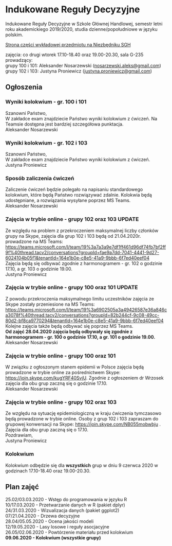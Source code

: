 # Indukowane Reguły Decyzyjne
Indukowane Reguły Decyzyjne w Szkole Głównej Handlowej, semestr letni roku akademickiego 2019/2020, studia dzienne/popołudniowe w języku polskim.

[Strona części wykładowej przedmiotu na Niezbędniku SGH](https://www.e-sgh.pl/mwrzosek/ird/)

zajęcia: co drugi wtorek 17.10-18.40 oraz 19.00-20.30, sala G-235  
prowadzący:  
  grupy 100 i 101: Aleksander Nosarzewski (nosarzewski.aleks@gmail.com)  
  grupy 102 i 103: Justyna Proniewicz  (justyna.proniewicz@gmail.com)

## Ogłoszenia
### Wyniki kolokwium - gr. 100 i 101
Szanowni Państwo,  
W zakładce exam znajdziecie Państwo wyniki kolokwium z ćwiczeń. Na Teamsie dostępna jest bardziej szczegółowa punktacja.  
Aleksander Nosarzewski

### Wyniki kolokwium - gr. 102 i 103
Szanowni Państwo,  
W zakładce exam znajdziecie Państwo wyniki kolokwium z ćwiczeń.   
Justyna Proniewicz

### Sposób zaliczenia ćwiczeń
Zaliczenie ćwiczeń będzie polegało na napisaniu standardowego kolokwium, które będą Państwo rozwiązywać zdalnie. Kolokwia będą udostępniane, a rozwiązania wysyłane poprzez MS Teams.  
Aleksander Nosarzewski

### Zajęcia w trybie online - grupy 102 oraz 103 UPDATE
Ze względu na problem z przekroczeniem maksymalnej liczby członków grupy na Skype, zajęcia dla grup 102 i 103 będą od 21.04.2020r. prowadzone na MS Teams: https://teams.microsoft.com/l/team/19%3a7a3a9e7df1ff461d96df74fb7bf2ff9f%40thread.tacv2/conversations?groupId=fae9a7dd-7041-4441-9d27-6024104b05f1&tenantId=164e1b0e-c8e5-41a9-9bbb-6f7ed40eef04  
Zajęcia będą się odbywać zgodnie z harmonogramem - gr. 102 o godzinie 17.10, a gr. 103 o godzinie 19.00.  
Justyna Proniewicz

### Zajęcia w trybie online - grupy 100 oraz 101 UPDATE
Z powodu przekroczenia maksymalnego limitu uczestników zajęcia ze Skype zostały przeniesione na MS Teams:
https://teams.microsoft.com/l/team/19%3a6902505a3a49426587e36a846ca3078f%40thread.tacv2/conversations?groupId=82b244cf-9c08-49cc-80d2-bf8ca9770294&tenantId=164e1b0e-c8e5-41a9-9bbb-6f7ed40eef04  
Kolejne zajęcia także będą odbywać się poprzez MS Teams.  
__Od zajęć 28.04.2020 zajęcia będą odbywały się zgodnie z harmonogramem - gr. 100 o godzinie 17.10, a gr. 101 o godzinie 19.00.__  
Aleksander Nosarzewski

### Zajęcia w trybie online - grupy 100 oraz 101
W związku z ogłoszonym stanem epidemii w Polsce zajęcia będą prowadzone w trybie online za pośrednictwem Skype: https://join.skype.com/kugYRF40SvjU. Zgodnie z ogłoszeniem dr Wrzosek zajęcia dla obu grup zaczną się o godzinie 17.10.  
Aleksander Nosarzewski

### Zajęcia w trybie online - grupy 102 oraz 103
Ze względu na sytuację epidemiologiczną w kraju ćwiczenia tymczasowo będą prowadzone w trybie online. Osoby z grup 102 i 103 zapraszam do grupowej konwersacji na Skype: https://join.skype.com/NB055mobwbju . Zajęcia dla obu grup zaczną się o 17.10.  
Pozdrawiam,  
Justyna Proniewicz

### Kolokwium
Kolokwium odbędzie się dla __wszystkich__ grup w dniu 9 czerwca 2020 w godzinach 17.10-18.40 oraz 19.00-20.30.

## Plan zajęć
25.02/03.03.2020 - Wstęp do programowania w języku R  
10/17.03.2020 - Przetwarzanie danych w R (pakiet dplyr)  
24/31.03.2020 - Wizualizacja danych (pakiet ggplot2)  
07/21.04.2020 - Drzewa decyzyjne  
28.04/05.05.2020 - Ocena jakości modeli  
12/19.05.2020 - Lasy losowe i reguły asocjacyjne  
26.05/02.06.2020 - Powtórzenie materiału przed kolokwium  
__09.06.2020 - Kolokwium (wszystkie grupy)__
